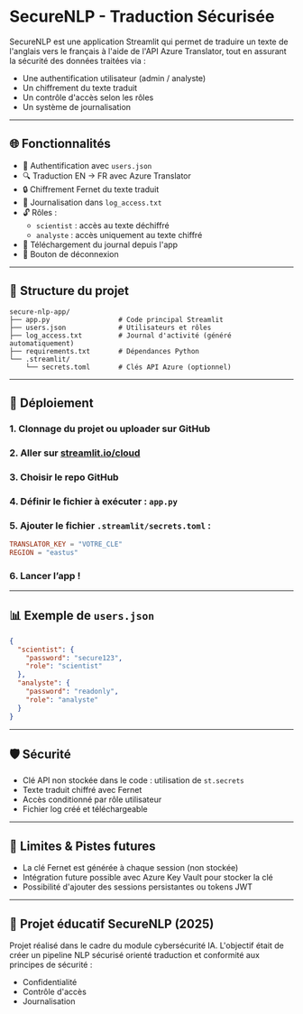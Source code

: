 # SecureNLP - Traduction Sécurisée

SecureNLP est une application Streamlit qui permet de traduire un texte de l'anglais vers le français à l'aide de l'API Azure Translator, tout en assurant la sécurité des données traitées via :
- Une authentification utilisateur (admin / analyste)
- Un chiffrement du texte traduit
- Un contrôle d'accès selon les rôles
- Un système de journalisation

---

## 🌐 Fonctionnalités

- 🔑 Authentification avec `users.json`
- 🔍 Traduction EN → FR avec Azure Translator
- 🔒 Chiffrement Fernet du texte traduit
- 📃 Journalisation dans `log_access.txt`
- 🔓 Rôles :
  - `scientist` : accès au texte déchiffré
  - `analyste` : accès uniquement au texte chiffré
- 📄 Téléchargement du journal depuis l'app
- 🔐 Bouton de déconnexion

---

## 📁 Structure du projet

```
secure-nlp-app/
├── app.py                 # Code principal Streamlit
├── users.json             # Utilisateurs et rôles
├── log_access.txt         # Journal d'activité (généré automatiquement)
├── requirements.txt       # Dépendances Python
└── .streamlit/
    └── secrets.toml       # Clés API Azure (optionnel)
```

---

## 🚀 Déploiement

### 1. Clonnage du projet ou uploader sur GitHub
### 2. Aller sur [streamlit.io/cloud](https://streamlit.io/cloud)
### 3. Choisir le repo GitHub
### 4. Définir le fichier à exécuter : `app.py`

### 5. Ajouter le fichier `.streamlit/secrets.toml` :
```toml
TRANSLATOR_KEY = "VOTRE_CLE"
REGION = "eastus"
```

### 6. Lancer l’app !

---

## 📊 Exemple de `users.json`
```json
{
  "scientist": {
    "password": "secure123",
    "role": "scientist"
  },
  "analyste": {
    "password": "readonly",
    "role": "analyste"
  }
}
```

---

## 🛡️ Sécurité

- Clé API non stockée dans le code : utilisation de `st.secrets`
- Texte traduit chiffré avec Fernet
- Accès conditionné par rôle utilisateur
- Fichier log créé et téléchargeable

---

## 🚫 Limites & Pistes futures

- La clé Fernet est générée à chaque session (non stockée)
- Intégration future possible avec Azure Key Vault pour stocker la clé
- Possibilité d'ajouter des sessions persistantes ou tokens JWT

---

## 📆 Projet éducatif SecureNLP (2025)
Projet réalisé dans le cadre du module cybersécurité IA. L'objectif était de créer un pipeline NLP sécurisé orienté traduction et conformité aux principes de sécurité :
- Confidentialité
- Contrôle d'accès
- Journalisation
